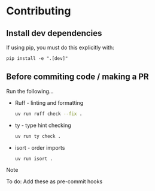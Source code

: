 # Contributing

## Install dev dependencies

If using pip, you must do this explicitly with:

```
pip install -e ".[dev]"
```

## Before commiting code / making a PR

Run the following...

- Ruff - linting and formatting
    ```bash
    uv run ruff check --fix .
    ```

- ty - type hint checking
    ```bash
    uv run ty check . 
    ```

- isort - order imports
    ```bash
    uv run isort .
    ```

> [!NOTE]  
> To do: Add these as pre-commit hooks